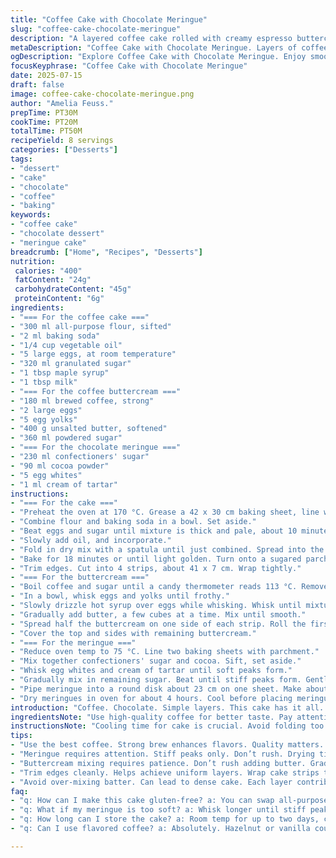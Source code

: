 ```yaml
---
title: "Coffee Cake with Chocolate Meringue"
slug: "coffee-cake-chocolate-meringue"
description: "A layered coffee cake rolled with creamy espresso buttercream. Topped with chocolate meringue. Whipped eggs create a light texture. Cocoa adds richness. Perfect for dessert. Layers provide contrast. Stringy meringue stacks along the side."
metaDescription: "Coffee Cake with Chocolate Meringue. Layers of coffee cake with rich buttercream. Light meringue on top. Perfect for gatherings."
ogDescription: "Explore Coffee Cake with Chocolate Meringue. Enjoy smooth buttercream, light meringue. A treat for all occasions."
focusKeyphrase: "Coffee Cake with Chocolate Meringue"
date: 2025-07-15
draft: false
image: coffee-cake-chocolate-meringue.png
author: "Amelia Feuss."
prepTime: PT30M
cookTime: PT20M
totalTime: PT50M
recipeYield: 8 servings
categories: ["Desserts"]
tags:
- "dessert"
- "cake"
- "chocolate"
- "coffee"
- "baking"
keywords:
- "coffee cake"
- "chocolate dessert"
- "meringue cake"
breadcrumb: ["Home", "Recipes", "Desserts"]
nutrition: 
 calories: "400"
 fatContent: "24g"
 carbohydrateContent: "45g"
 proteinContent: "6g"
ingredients:
- "=== For the coffee cake ==="
- "300 ml all-purpose flour, sifted"
- "2 ml baking soda"
- "1/4 cup vegetable oil"
- "5 large eggs, at room temperature"
- "320 ml granulated sugar"
- "1 tbsp maple syrup"
- "1 tbsp milk"
- "=== For the coffee buttercream ==="
- "180 ml brewed coffee, strong"
- "2 large eggs"
- "5 egg yolks"
- "400 g unsalted butter, softened"
- "360 ml powdered sugar"
- "=== For the chocolate meringue ==="
- "230 ml confectioners' sugar"
- "90 ml cocoa powder"
- "5 egg whites"
- "1 ml cream of tartar"
instructions:
- "=== For the cake ==="
- "Preheat the oven at 170 °C. Grease a 42 x 30 cm baking sheet, line with parchment. Let paper hang over two sides."
- "Combine flour and baking soda in a bowl. Set aside."
- "Beat eggs and sugar until mixture is thick and pale, about 10 minutes."
- "Slowly add oil, and incorporate."
- "Fold in dry mix with a spatula until just combined. Spread into the baking sheet."
- "Bake for 18 minutes or until light golden. Turn onto a sugared parchment and cool."
- "Trim edges. Cut into 4 strips, about 41 x 7 cm. Wrap tightly."
- "=== For the buttercream ==="
- "Boil coffee and sugar until a candy thermometer reads 113 °C. Remove from heat."
- "In a bowl, whisk eggs and yolks until frothy."
- "Slowly drizzle hot syrup over eggs while whisking. Whisk until mixture is cool, around 15 minutes."
- "Gradually add butter, a few cubes at a time. Mix until smooth."
- "Spread half the buttercream on one side of each strip. Roll the first strip, place upright on a serving plate. Wrap next strip around it, repeat with other two."
- "Cover the top and sides with remaining buttercream."
- "=== For the meringue ==="
- "Reduce oven temp to 75 °C. Line two baking sheets with parchment."
- "Mix together confectioners' sugar and cocoa. Sift, set aside."
- "Whisk egg whites and cream of tartar until soft peaks form."
- "Gradually mix in remaining sugar. Beat until stiff peaks form. Gently fold in cocoa mixture."
- "Pipe meringue into a round disk about 23 cm on one sheet. Make about 40 sticks on the other, 6 cm long."
- "Dry meringues in oven for about 4 hours. Cool before placing meringue disk on cake's top. Attach meringue sticks around sides."
introduction: "Coffee. Chocolate. Simple layers. This cake has it all. A luxurious combo. Rich buttercream stands out. Light meringue contrasts. An experience in every bite. Great for gatherings. Sweet, not overpowering. Good with tea or coffee."
ingredientsNote: "Use high-quality coffee for better taste. Pay attention to egg temperature. Room temperature eggs whip better. Sift dry ingredients to ensure a light texture. Adjust sugar to taste if desired. The maple syrup gives a subtle flavor. Can substitute with honey for variation."
instructionsNote: "Cooling time for cake is crucial. Avoid folding too much to keep air in. Buttercream mixing needs patience. Ensure syrup isn't too hot when adding to eggs. Meringue must hold stiff peaks. Drying time is essential for texture. Each layer adds to the overall effect."
tips:
- "Use the best coffee. Strong brew enhances flavors. Quality matters. Sift dry ingredients. Gets air in mix. Eggs? Room temp is best. Helps with whipping. Extra tip, chill layers awhile before assembling. Remember cooling time is vital for lifting cake."
- "Meringue requires attention. Stiff peaks only. Don’t rush. Drying time for meringue is long. Up to four hours. Allow cooling before placing on cake. Layering strips makes a dramatic effect. Ensure each layer is smooth."
- "Buttercream mixing requires patience. Don’t rush adding butter. Gradual incorporation leads to creaminess. If too grainy, mix more. Syrup must cool before adding to eggs. If it’s too hot? Eggs could scramble. Watch temperature."
- "Trim edges cleanly. Helps achieve uniform layers. Wrap cake strips tight for better assembly. Avoid folding too much when mixing. Keep air in to maintain fluffiness. Sifting flour eliminates lumps. Cocoa adds richness but needs sifting too."
- "Avoid over-mixing batter. Can lead to dense cake. Each layer contributes texture. Make meringue sticks carefully. They’re decorative. Align them neatly for the best look. Cocoa is strong. A little goes a long way. Adjust sweetness of buttercream to taste."
faq:
- "q: How can I make this cake gluten-free? a: You can swap all-purpose flour with gluten-free blend. Measure correctly. Look for a brand with xanthan gum. Results vary. Experiment is key."
- "q: What if my meringue is too soft? a: Whisk longer until stiff peaks form. The key is patience. Cream of tartar helps stabilize. If slimy, re-whip or start over. Fresh egg whites matter. Room temp is ideal too."
- "q: How long can I store the cake? a: Room temp for up to two days, covered. Fridge increases longevity. But texture may change. Freezing is an option, wrap tightly. Consume within three months."
- "q: Can I use flavored coffee? a: Absolutely. Hazelnut or vanilla could enhance it. Each flavor adds uniqueness. Just remember, stronger the brew, better the taste. Test different varieties. Find what pairs best."

---
```

